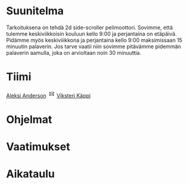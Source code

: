# Suunitelma

Tarkoituksena on tehdä 2d side-scroller pelimoottori.
Sovimme, että tulemme keskiviikkoisin kouluun kello 9:00 ja perjantaina on etäpäivä. Pidämme myös keskiviiikkona ja perjantaina kello 9:00 maksimissaan 15 minuutin palaverin.
Jos tarve vaatii niin sovimme pitävämme pidemmän palaverin aamulla, joka on arvioltaan noin 30 minuuttia.

# Tiimi

[Aleksi Anderson](https://repo.kamit.fi/aleksiand) <img src="Email.png" width="20" height="20">
[Viksteri Käppi](https://repo.kamit.fi/viksterikap)  

# Ohjelmat

# Vaatimukset

# Aikataulu
